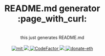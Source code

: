 
<h1 align="center">
  README.md generator :page_with_curl:
</h1>
<br />
<div align="center">
  this just generates README.md 
</div>
<br />
<div align="center">
  <a href="https://github.com/piotrostr/readme_generator/blob/HEAD/MIT">
    <img src="https://img.shields.io/badge/license-MIT-blue.svg" alt="mit" />
  </a>
  <a href="https://github.com/piotrostr/readme_generator/actions/workflows/main.yml">
    <img src="https://github.com/piotrostr/readme_generator/actions/workflows/main.yml/badge.svg" />
  </a>
  <a href="https://www.codefactor.io/repository/github/piotrostr/readme_generator">
    <img src="https://www.codefactor.io/repository/github/piotrostr/readme_generator/badge" alt="CodeFactor" />
  </a>
  <a href="https://codecov.io/gh/piotrostr/readme_generator">
    <img src="https://codecov.io/gh/piotrostr/readme_generator/branch/master/graph/badge.svg?token=HqRHjhWOXT"/>
  </a>
  <a href="https://en.cryptobadges.io/donate/0x2eD29d982B0120d49899a7cC7AfE7f5d5435bC97">
    <img src="https://camo.githubusercontent.com/e96ba7a90d666c76a314e022e072252435a4b271d63b5959e0d4cd7fdbb1032e/68747470733a2f2f656e2e63727970746f6261646765732e696f2f62616467652f6d6963726f2f307865386364663032656664386162306134393064376232636231333535333338396339626339333265" alt="donate-eth" />
  </a>
</div>
